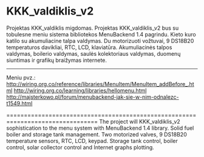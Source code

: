 KKK_valdiklis_v2
=========================
Projektas KKK_valdiklis migdomas. 
Projektas KKK_valdiklis_v2 bus su tobulesne meniu sistema bibliotekos MenuBackend 1.4 pagrindu.
Kieto kuro katilo su akumuliacine talpa valdymas. 
Du motorizuoti vožtuvai, 9 DS18B20 temperaturos davikliai, RTC, LCD, klaviatūra. 
Akumuliacinės talpos valdymas, boilerio valdymas, 
saulės kolektoriaus valdymas, duomenų siuntimas ir grafikų braižymas internete.

--------------------
Meniu pvz.:
http://wiring.org.co/reference/libraries/MenuItem/MenuItem_addBefore_.html
http://wiring.org.co/learning/libraries/hellomenu.html
http://majsterkowo.pl/forum/menubackend-jak-sie-w-nim-odnalezc-t1549.html


================================================================================
The project will KKK_valdiklis_v2 sophistication to the menu system with MenuBackend 1.4 library. 
Solid fuel boiler and storage tank management. 
Two motorized valves, 9 DS18B20 temperature sensors, RTC, LCD, keypad. Storage tank control, boiler control, 
solar collector control and Internet graphs plotting.
